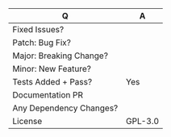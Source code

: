 <!--
Before making a PR please make sure to read our contributing guidelines
https://github.com/kane-thornwyrd/kpr/blob/master/CONTRIBUTING.md

For issue references: Add a comma-separated list of a [closing word](https://help.github.com/articles/closing-issues-via-commit-messages/) followed by the ticket number fixed by the PR. It should be underlined in the preview if done correctly.
-->

| Q                        | A <!--(Can use an emoji 👍) -->
| ------------------------ | ---
| Fixed Issues?            |
| Patch: Bug Fix?          |
| Major: Breaking Change?  |
| Minor: New Feature?      |
| Tests Added + Pass?      | Yes
| Documentation PR         |
| Any Dependency Changes?  |
| License                  | GPL-3.0

<!-- Describe your changes below in as much detail as possible -->
